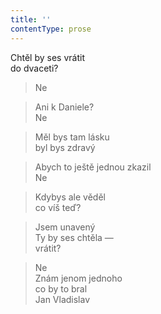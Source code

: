 ```yaml
---
title: ''
contentType: prose
---
```


  

Chtěl by ses vrátit  
do dvaceti?

> Ne

> Ani k Daniele?  
> Ne

> Měl bys tam lásku  
> byl bys zdravý

> Abych to ještě jednou zkazil  
> Ne

> Kdybys ale věděl  
> co víš teď?

> Jsem unavený  
> Ty by ses chtěla —  
> vrátit?

> Ne  
> Znám jenom jednoho  
> co by to bral  
> Jan Vladislav
